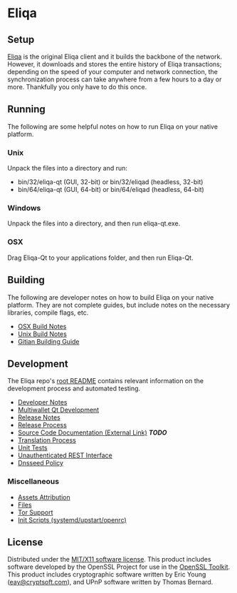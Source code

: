 Eliqa
=====================

Setup
---------------------
[Eliqa](http://eliqa.io/) is the original Eliqa client and it builds the backbone of the network. However, it downloads and stores the entire history of Eliqa transactions; depending on the speed of your computer and network connection, the synchronization process can take anywhere from a few hours to a day or more. Thankfully you only have to do this once.

Running
---------------------
The following are some helpful notes on how to run Eliqa on your native platform.

### Unix

Unpack the files into a directory and run:

- bin/32/eliqa-qt (GUI, 32-bit) or bin/32/eliqad (headless, 32-bit)
- bin/64/eliqa-qt (GUI, 64-bit) or bin/64/eliqad (headless, 64-bit)

### Windows

Unpack the files into a directory, and then run eliqa-qt.exe.

### OSX

Drag Eliqa-Qt to your applications folder, and then run Eliqa-Qt.

Building
---------------------
The following are developer notes on how to build Eliqa on your native platform. They are not complete guides, but include notes on the necessary libraries, compile flags, etc.

- [OSX Build Notes](build-osx.md)
- [Unix Build Notes](build-unix.md)
- [Gitian Building Guide](gitian-building.md)

Development
---------------------
The Eliqa repo's [root README](https://github.com/eliqacoin/eliqa/blob/master/README.md) contains relevant information on the development process and automated testing.

- [Developer Notes](developer-notes.md)
- [Multiwallet Qt Development](multiwallet-qt.md)
- [Release Notes](release-notes.md)
- [Release Process](release-process.md)
- [Source Code Documentation (External Link)](https://dev.visucore.com/bitcoin/doxygen/) ***TODO***
- [Translation Process](translation_process.md)
- [Unit Tests](unit-tests.md)
- [Unauthenticated REST Interface](REST-interface.md)
- [Dnsseed Policy](dnsseed-policy.md)

### Miscellaneous
- [Assets Attribution](assets-attribution.md)
- [Files](files.md)
- [Tor Support](tor.md)
- [Init Scripts (systemd/upstart/openrc)](init.md)

License
---------------------
Distributed under the [MIT/X11 software license](http://www.opensource.org/licenses/mit-license.php).
This product includes software developed by the OpenSSL Project for use in the [OpenSSL Toolkit](https://www.openssl.org/). This product includes
cryptographic software written by Eric Young ([eay@cryptsoft.com](mailto:eay@cryptsoft.com)), and UPnP software written by Thomas Bernard.
